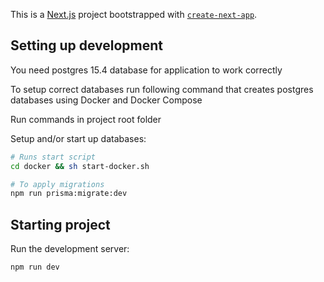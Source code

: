 This is a [Next.js](https://nextjs.org/) project bootstrapped with [`create-next-app`](https://github.com/vercel/next.js/tree/canary/packages/create-next-app).

## Setting up development

You need postgres 15.4 database for application to work correctly

To setup correct databases run following command that creates postgres databases using Docker and Docker Compose

Run commands in project root folder

Setup and/or start up databases:

```bash
# Runs start script
cd docker && sh start-docker.sh

# To apply migrations
npm run prisma:migrate:dev
```

## Starting project

Run the development server:

```bash
npm run dev
```